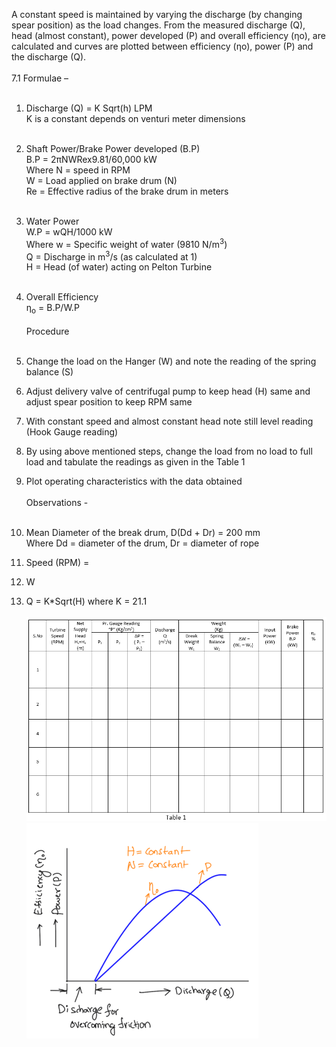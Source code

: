 A constant speed is maintained by varying the discharge (by changing spear position) as the load changes. From the measured discharge (Q), head (almost constant), power developed (P) and overall efficiency (ƞo), are calculated and curves are plotted between efficiency (ƞo), power (P) and the discharge (Q).<br><br>
7.1	Formulae –<br><br>

1.	Discharge (Q) = K Sqrt(h)   LPM<br>
K is a constant depends on venturi meter dimensions<br><br>

2.	Shaft Power/Brake Power developed (B.P)<br>
B.P = 2πNWRex9.81/60,000    kW<br>
Where N = speed in RPM<br>
              W = Load applied on brake drum (N)<br>
               Re = Effective radius of the brake drum in meters<br><br>

3.	Water Power<br>
W.P = wQH/1000  kW<br>
Where w = Specific weight of water (9810 N/m<sup>3</sup>)<br>
              Q = Discharge in m<sup>3</sup>/s (as calculated at 1)<br>
              H = Head (of water) acting on Pelton Turbine<br><br>

4.	Overall Efficiency<br> 
ƞ<sub>o</sub> = B.P/W.P<br><br>
Procedure<br><br>
1.	Change the load on the Hanger (W) and note the reading of the spring balance (S)<br>
2.	Adjust delivery valve of centrifugal pump to keep head (H) same and adjust spear position to keep RPM same<br>
3.	With constant speed and almost constant head note still level reading (Hook Gauge reading)<br>
4.	By using above mentioned steps, change the load from no load to full load and tabulate the readings as given in the Table 1<br>
5.	Plot operating characteristics with the data obtained<br><br>
Observations -<br><br>
1.	Mean Diameter of the break drum, D(Dd + Dr) = 200 mm<br>
Where Dd = diameter of the drum, Dr = diameter of rope<br>
2.	Speed (RPM) = <br>
3.	W<br>
4.	Q = K*Sqrt(H) where K = 21.1<br><br>
<img src="images/table1.png"><br>
<img src="images/table1_fig.png"><br><br>




